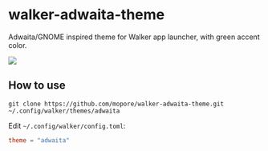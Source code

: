 # walker-adwaita-theme

Adwaita/GNOME inspired theme for Walker app launcher, with green accent color.

![](images/Screenshot-main.png)

## How to use

`git clone https://github.com/mopore/walker-adwaita-theme.git ~/.config/walker/themes/adwaita`

Edit `~/.config/walker/config.toml`:

```toml
theme = "adwaita"
```
